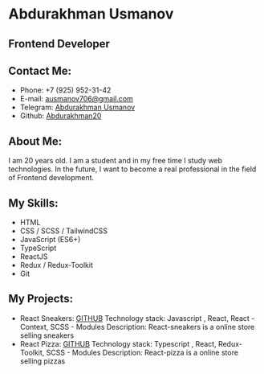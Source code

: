 # Abdurakhman Usmanov

## Frontend Developer

## Contact Me:

- Phone: +7 (925) 952-31-42
- E-mail: ausmanov706@gmail.com
- Telegram: [Abdurakhman Usmanov](https://t.me/Ausm2002)
- Github: [Abdurakhman20](https://github.com/Abdurakhman20)

## About Me:

I am 20 years old. I am a student and in my free time I study web technologies. In the future, I want to become a real professional in the field of Frontend development.

## My Skills:

- HTML
- CSS / SCSS / TailwindCSS
- JavaScript (ES6+)
- TypeScript
- ReactJS
- Redux / Redux-Toolkit
- Git

## My Projects:

- React Sneakers: [GITHUB](https://github.com/Abdurakhman20/react-sneakers)
  Technology stack: Javascript , React, React - Context, SCSS - Modules
  Description: React-sneakers is a online store selling sneakers
- React Pizza: [GITHUB](https://github.com/Abdurakhman20/react-pizza)
  Technology stack: Typescript , React, Redux-Toolkit, SCSS - Modules
  Description: React-pizza is a online store selling pizzas
